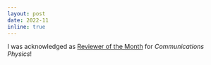 ```yaml
---
layout: post
date: 2022-11
inline: true
---
```


I was acknowledged as [Reviewer of the Month](https://www.nature.com/commsphys/referees/outstanding-referees) for *Communications Physics*!